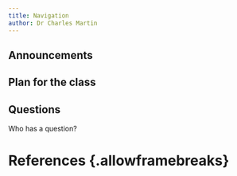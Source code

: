 ```yaml
---
title: Navigation
author: Dr Charles Martin
---
```


## Announcements

## Plan for the class

## Questions

Who has a question?

# References {.allowframebreaks}
